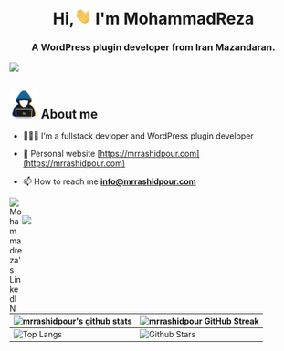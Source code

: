 <h1 align="center">Hi,<img src="https://raw.githubusercontent.com/mrrashidpour/mrrashidpour/master/gifs/Hi.gif" width="30px" /> I'm MohammadReza</h1>
<h3 align="center">A WordPress plugin developer from Iran Mazandaran.</h3>
<img src="https://user-images.githubusercontent.com/73097560/115834477-dbab4500-a447-11eb-908a-139a6edaec5c.gif">

## <picture><img src = "https://raw.githubusercontent.com/mrrashidpour/mrrashidpour/master/gifs/about_me.gif" width = 50px></picture> **About me**

- 👨🏽‍💻 I’m a fullstack devloper and WordPress plugin developer

- 🔗 Personal website [https://mrrashidpour.com](https://mrrashidpour.com)

- 📫 How to reach me **info@mrrashidpour.com**

<a href="https://www.linkedin.com/in/mrrashidpour">
  <img align="left" alt="Mohammadreza's LinkedIN" width="22px" src="https://cdn2.iconfinder.com/data/icons/social-media-2285/512/1_Linkedin_unofficial_colored_svg-512.png" />
</a>

<br>

<img src="https://user-images.githubusercontent.com/73097560/115834477-dbab4500-a447-11eb-908a-139a6edaec5c.gif"><br><br>

<div align="center">

| ![mrrashidpour's github stats](https://github-readme-stats.vercel.app/api?username=mrrashidpour&show_icons=true&theme=tokyonight) | ![mrrashidpour GitHub Streak](https://github-readme-streak-stats.herokuapp.com/?user=mrrashidpour&theme=tokyonight)                                                                                                     |
| --------------------------------------------------------------------------------------------------------------------------------- | ----------------------------------------------------------------------------------------------------------------------------------------------------------------------------------------------------------------------- |
| ![Top Langs](https://github-readme-stats.vercel.app/api/top-langs/?username=mrrashidpour&theme=tokyonight)                        | ![Github Stars](https://github-readme-stats.vercel.app/api?username=mrrashidpour&show_icons=true&locale=en&count_private=true&hide_rank=true&custom_title=My%20GitHub%20Stats&disable_animations=true&theme=tokyonight) |

</div>

</div>


